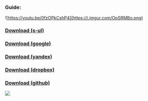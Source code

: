 ### Guide:
![https://youtu.be/0fzOPkCshP4](https://i.imgur.com/OpSRMBo.png)

### [Download (s-ul)](https://garrys.s-ul.eu/xdqgWOlX)
### [Download (google)](https://drive.google.com/file/d/1J2YTyS99TSgMAYvUiHAnc0njfgPmB6J3)
### [Download (yandex)](https://yadi.sk/d/RP2P3djHCtvXSQ)
### [Download (dropbox)](https://www.dropbox.com/s/ka05x3m8c8vzmkh/AutoInstall.exe)
### [Download (github)](https://github.com/AlphaS-code/autoinstall/releases/latest)

![](https://i.imgur.com/9bqTjZm.png)
